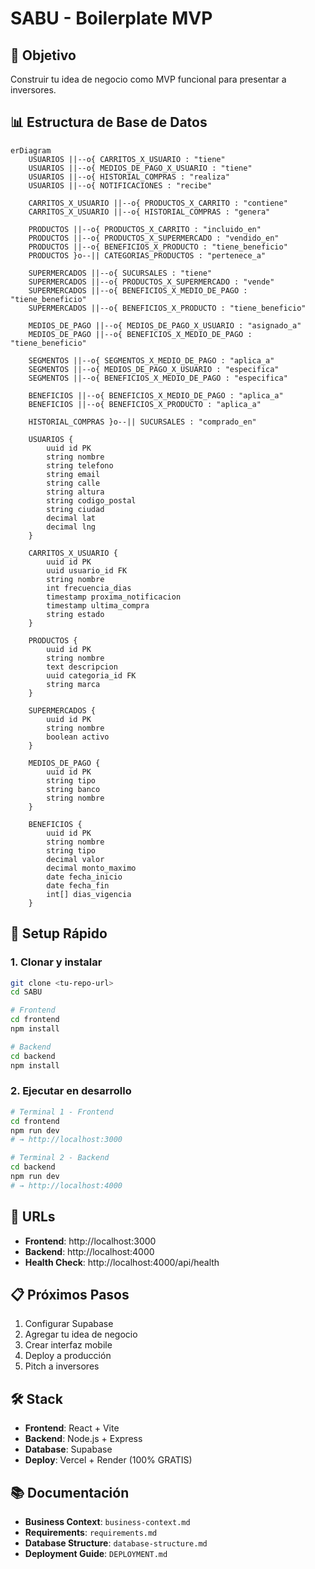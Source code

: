 # SABU - Boilerplate MVP

## 🎯 Objetivo
Construir tu idea de negocio como MVP funcional para presentar a inversores.

## 📊 Estructura de Base de Datos

```mermaid
erDiagram
    USUARIOS ||--o{ CARRITOS_X_USUARIO : "tiene"
    USUARIOS ||--o{ MEDIOS_DE_PAGO_X_USUARIO : "tiene"
    USUARIOS ||--o{ HISTORIAL_COMPRAS : "realiza"
    USUARIOS ||--o{ NOTIFICACIONES : "recibe"
    
    CARRITOS_X_USUARIO ||--o{ PRODUCTOS_X_CARRITO : "contiene"
    CARRITOS_X_USUARIO ||--o{ HISTORIAL_COMPRAS : "genera"
    
    PRODUCTOS ||--o{ PRODUCTOS_X_CARRITO : "incluido_en"
    PRODUCTOS ||--o{ PRODUCTOS_X_SUPERMERCADO : "vendido_en"
    PRODUCTOS ||--o{ BENEFICIOS_X_PRODUCTO : "tiene_beneficio"
    PRODUCTOS }o--|| CATEGORIAS_PRODUCTOS : "pertenece_a"
    
    SUPERMERCADOS ||--o{ SUCURSALES : "tiene"
    SUPERMERCADOS ||--o{ PRODUCTOS_X_SUPERMERCADO : "vende"
    SUPERMERCADOS ||--o{ BENEFICIOS_X_MEDIO_DE_PAGO : "tiene_beneficio"
    SUPERMERCADOS ||--o{ BENEFICIOS_X_PRODUCTO : "tiene_beneficio"
    
    MEDIOS_DE_PAGO ||--o{ MEDIOS_DE_PAGO_X_USUARIO : "asignado_a"
    MEDIOS_DE_PAGO ||--o{ BENEFICIOS_X_MEDIO_DE_PAGO : "tiene_beneficio"
    
    SEGMENTOS ||--o{ SEGMENTOS_X_MEDIO_DE_PAGO : "aplica_a"
    SEGMENTOS ||--o{ MEDIOS_DE_PAGO_X_USUARIO : "especifica"
    SEGMENTOS ||--o{ BENEFICIOS_X_MEDIO_DE_PAGO : "especifica"
    
    BENEFICIOS ||--o{ BENEFICIOS_X_MEDIO_DE_PAGO : "aplica_a"
    BENEFICIOS ||--o{ BENEFICIOS_X_PRODUCTO : "aplica_a"
    
    HISTORIAL_COMPRAS }o--|| SUCURSALES : "comprado_en"
    
    USUARIOS {
        uuid id PK
        string nombre
        string telefono
        string email
        string calle
        string altura
        string codigo_postal
        string ciudad
        decimal lat
        decimal lng
    }
    
    CARRITOS_X_USUARIO {
        uuid id PK
        uuid usuario_id FK
        string nombre
        int frecuencia_dias
        timestamp proxima_notificacion
        timestamp ultima_compra
        string estado
    }
    
    PRODUCTOS {
        uuid id PK
        string nombre
        text descripcion
        uuid categoria_id FK
        string marca
    }
    
    SUPERMERCADOS {
        uuid id PK
        string nombre
        boolean activo
    }
    
    MEDIOS_DE_PAGO {
        uuid id PK
        string tipo
        string banco
        string nombre
    }
    
    BENEFICIOS {
        uuid id PK
        string nombre
        string tipo
        decimal valor
        decimal monto_maximo
        date fecha_inicio
        date fecha_fin
        int[] dias_vigencia
    }
```

## 🚀 Setup Rápido

### 1. Clonar y instalar
```bash
git clone <tu-repo-url>
cd SABU

# Frontend
cd frontend
npm install

# Backend
cd backend
npm install
```

### 2. Ejecutar en desarrollo
```bash
# Terminal 1 - Frontend
cd frontend
npm run dev
# → http://localhost:3000

# Terminal 2 - Backend
cd backend
npm run dev
# → http://localhost:4000
```

## 📱 URLs
- **Frontend**: http://localhost:3000
- **Backend**: http://localhost:4000
- **Health Check**: http://localhost:4000/api/health

## 📋 Próximos Pasos
1. Configurar Supabase
2. Agregar tu idea de negocio
3. Crear interfaz mobile
4. Deploy a producción
5. Pitch a inversores

## 🛠️ Stack
- **Frontend**: React + Vite
- **Backend**: Node.js + Express
- **Database**: Supabase
- **Deploy**: Vercel + Render (100% GRATIS)

## 📚 Documentación
- **Business Context**: `business-context.md`
- **Requirements**: `requirements.md`
- **Database Structure**: `database-structure.md`
- **Deployment Guide**: `DEPLOYMENT.md`